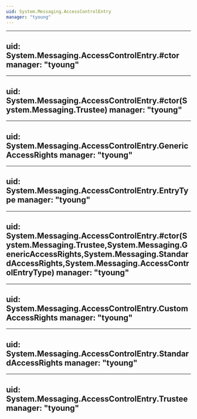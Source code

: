 ```yaml
---
uid: System.Messaging.AccessControlEntry
manager: "tyoung"
---
```


---
uid: System.Messaging.AccessControlEntry.#ctor
manager: "tyoung"
---

---
uid: System.Messaging.AccessControlEntry.#ctor(System.Messaging.Trustee)
manager: "tyoung"
---

---
uid: System.Messaging.AccessControlEntry.GenericAccessRights
manager: "tyoung"
---

---
uid: System.Messaging.AccessControlEntry.EntryType
manager: "tyoung"
---

---
uid: System.Messaging.AccessControlEntry.#ctor(System.Messaging.Trustee,System.Messaging.GenericAccessRights,System.Messaging.StandardAccessRights,System.Messaging.AccessControlEntryType)
manager: "tyoung"
---

---
uid: System.Messaging.AccessControlEntry.CustomAccessRights
manager: "tyoung"
---

---
uid: System.Messaging.AccessControlEntry.StandardAccessRights
manager: "tyoung"
---

---
uid: System.Messaging.AccessControlEntry.Trustee
manager: "tyoung"
---
